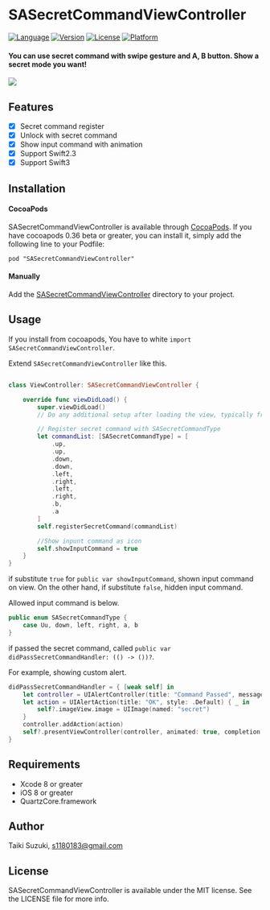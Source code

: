 # SASecretCommandViewController

[![Language](http://img.shields.io/badge/language-swift-brightgreen.svg?style=flat
)](https://developer.apple.com/swift)
[![Version](https://img.shields.io/cocoapods/v/SASecretCommandViewController.svg?style=flat)](http://cocoadocs.org/docsets/SASecretCommandViewController)
[![License](https://img.shields.io/cocoapods/l/SASecretCommandViewController.svg?style=flat)](http://cocoadocs.org/docsets/SASecretCommandViewController)
[![Platform](https://img.shields.io/cocoapods/p/SASecretCommandViewController.svg?style=flat)](http://cocoadocs.org/docsets/SASecretCommandViewController)

#### You can use secret command with swipe gesture and A, B button. Show a secret mode you want!

![](./SampleImage/secret.gif)

## Features

- [x] Secret command register
- [x] Unlock with secret command
- [x] Show input command with animation
- [x] Support Swift2.3
- [x] Support Swift3

## Installation

#### CocoaPods

SASecretCommandViewController is available through [CocoaPods](http://cocoapods.org). If you have cocoapods 0.36 beta or greater, you can install
it, simply add the following line to your Podfile:

    pod "SASecretCommandViewController"

#### Manually

Add the [SASecretCommandViewController](./SASecretCommandViewController) directory to your project.

## Usage

If you install from cocoapods, You have to white `import SASecretCommandViewController`.

Extend `SASecretCommandViewController` like this.

```swift

class ViewController: SASecretCommandViewController {

    override func viewDidLoad() {
        super.viewDidLoad()
        // Do any additional setup after loading the view, typically from a nib.

        // Register secret command with SASecretCommandType
        let commandList: [SASecretCommandType] = [
            .up,
            .up,
            .down,
            .down,
            .left,
            .right,
            .left,
            .right,
            .b,
            .a
        ]
        self.registerSecretCommand(commandList)

        //Show inpunt command as icon
        self.showInputCommand = true
    }
}

```

if substitute `true` for `public var showInputCommand`, shown input command on view. On the other hand, if substitute `false`, hidden input command.

Allowed input command is below.

```swift
public enum SASecretCommandType {
    case Uu, down, left, right, a, b
}
```

if passed the secret command, called `public var didPassSecretCommandHandler: (() -> ())?`.

For example, showing custom alert.

```swift
didPassSecretCommandHandler = { [weak self] in
    let controller = UIAlertController(title: "Command Passed", message: "This is secret mode!!", preferredStyle: .Alert)
    let action = UIAlertAction(title: "OK", style: .Default) { _ in
        self?.imageView.image = UIImage(named: "secret")
    }
    controller.addAction(action)
    self?.presentViewController(controller, animated: true, completion: nil)
}
```

## Requirements

- Xcode 8 or greater
- iOS 8 or greater
- QuartzCore.framework

## Author

Taiki Suzuki, s1180183@gmail.com

## License

SASecretCommandViewController is available under the MIT license. See the LICENSE file for more info.
